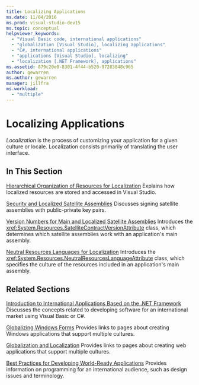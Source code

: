 ```yaml
---
title: Localizing Applications
ms.date: 11/04/2016
ms.prod: visual-studio-dev15
ms.topic: conceptual
helpviewer_keywords:
  - "Visual Basic code, international applications"
  - "globalization [Visual Studio], localizing applications"
  - "C#, international applications"
  - "applications [Visual Studio], localizing"
  - "localization [.NET Framework], applications"
ms.assetid: 879c20e0-8301-4f44-b520-97283848c965
author: gewarren
ms.author: gewarren
manager: jillfra
ms.workload:
  - "multiple"
---
```

# Localizing Applications

*Localization* is the process of customizing your application for a given culture or locale. Localization consists primarily of translating the user interface.

## In This Section
 [Hierarchical Organization of Resources for Localization](../ide/hierarchical-organization-of-resources-for-localization.md)
 Explains how localized resources are stored and accessed in Visual Studio.

 [Security and Localized Satellite Assemblies](../ide/security-and-localized-satellite-assemblies.md)
 Discusses signing satellite assemblies with public-private key pairs.

 [Version Numbers for Main and Localized Satellite Assemblies](../ide/version-numbers-for-main-and-localized-satellite-assemblies.md)
 Introduces the <xref:System.Resources.SatelliteContractVersionAttribute> class, which determines which satellite assemblies work with an application's main assembly.

 [Neutral Resources Languages for Localization](../ide/neutral-resources-languages-for-localization.md)
 Introduces the <xref:System.Resources.NeutralResourcesLanguageAttribute> class, which specifies the culture of the resources included in an application's main assembly.

## Related Sections

 [Introduction to International Applications Based on the .NET Framework](../ide/introduction-to-international-applications-based-on-the-dotnet-framework.md)
 Discusses the concepts related to developing software for an international market using Visual Basic or C#.

 [Globalizing Windows Forms](/dotnet/framework/winforms/advanced/globalizing-windows-forms)
 Provides links to pages about creating Windows applications that support multiple cultures.

 [Globalization and Localization](https://msdn.microsoft.com/Library/8ef3838e-9d05-4236-9dd0-ceecff9df80d)
 Provides links to pages about creating web applications that support multiple cultures.

 [Best Practices for Developing World-Ready Applications](/dotnet/standard/globalization-localization/best-practices-for-developing-world-ready-apps)
 Provides information on programming for an international audience, such as design issues and terminology.